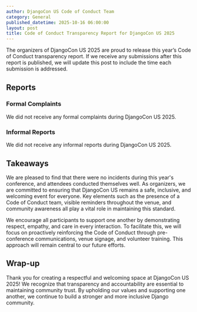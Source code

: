```yaml
---
author: DjangoCon US Code of Conduct Team
category: General
published_datetime: 2025-10-16 06:00:00
layout: post
title: Code of Conduct Transparency Report for DjangoCon US 2025
---
```


The organizers of DjangoCon US 2025 are proud to release this year’s Code of Conduct transparency report. If we receive any submissions after this report is published, we will update this post to include the time each submission is addressed.

## Reports

### Formal Complaints
We did not receive any formal complaints during DjangoCon US 2025.

### Informal Reports
We did not receive any informal reports during DjangoCon US 2025.

## Takeaways
We are pleased to find that there were no incidents during this year's conference, and attendees conducted themselves well. As organizers, we are committed to ensuring that DjangoCon US remains a safe, inclusive, and welcoming event for everyone. Key elements such as the presence of a Code of Conduct team, visible reminders throughout the venue, and community awareness all play a vital role in maintaining this standard.

We encourage all participants to support one another by demonstrating respect, empathy, and care in every interaction. To facilitate this, we will focus on proactively reinforcing the Code of Conduct through pre-conference communications, venue signage, and volunteer training. This approach will remain central to our future efforts.

## Wrap-up
Thank you for creating a respectful and welcoming space at DjangoCon US 2025! We recognize that transparency and accountability are essential to maintaining community trust. By upholding our values and supporting one another, we continue to build a stronger and more inclusive Django community.

